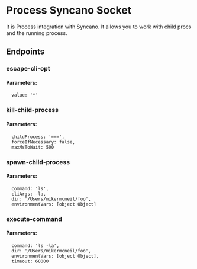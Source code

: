 # Process Syncano Socket

It is Process integration with Syncano. It allows you to work with child procs and the running process.

## Endpoints

### escape-cli-opt

#### Parameters:

      value: '*'


### kill-child-process

#### Parameters:

      childProcess: '===',
      forceIfNecessary: false,
      maxMsToWait: 500


### spawn-child-process

#### Parameters:

      command: 'ls',
      cliArgs: -la,
      dir: '/Users/mikermcneil/foo',
      environmentVars: [object Object]


### execute-command

#### Parameters:

      command: 'ls -la',
      dir: '/Users/mikermcneil/foo',
      environmentVars: [object Object],
      timeout: 60000

